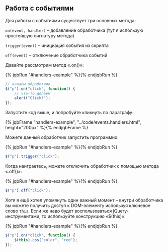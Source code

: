 ## Работа с событиями

Для работы с событиями существует три основных метода:

`on(event, handler)` – добавление обработчика (тут я использую простейшую сигнатуру метода)

`trigger(event)` – инициация события из скрипта

`off(event)` – отключение обработчика событий

Давайте рассмотрим метод «.on()»:

{% jqbRun "#handlers-example" %}{% endjqbRun %}

```javascript
// вешаем обработчик
$("p").on("click", function() {
    // что-то делаем
    alert("Click!");
});
```

Запустите код выше, и попробуйте кликнуть по параграфу:

{% jqbFrame "handlers-example", "../code/events.handlers.html", height="200px" %}{% endjqbFrame %}

Можете данный обработчик запустить программно:

{% jqbRun "#handlers-example" %}{% endjqbRun %}

```javascript
$("p").trigger("click");
```

Когда наиграетесь, можете отключить обработчик с помощью метода «.off()»:

{% jqbRun "#handlers-example" %}{% endjqbRun %}

```javascript
$("p").off("click");
```

Хотя я ещё хотел упомянуть один важный момент – внутри обработчика вы можете получить доступ к DOM-элементу используя ключевое слово `this`. Если же надо будет воспользоваться jQuery-инструментами, то используйте конструкцию «$(this)»: 


{% jqbRun "#handlers-example" %}{% endjqbRun %}

```javascript
$("p").on("click", function() {
    $(this).css("color", "red");
});
```
